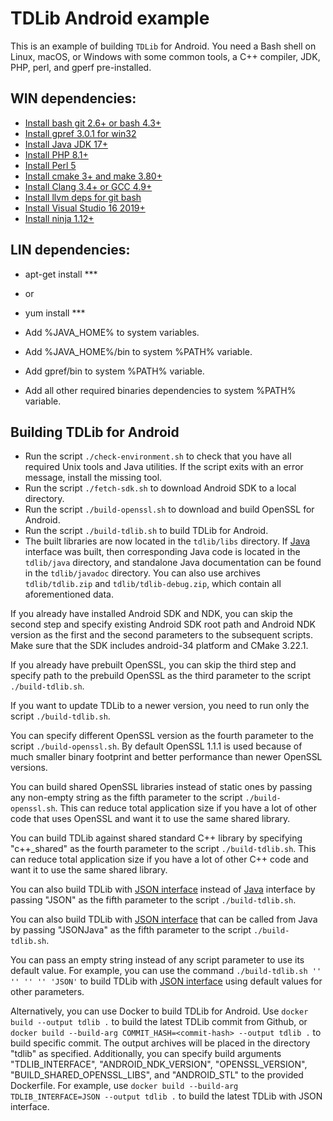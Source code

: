 # TDLib Android example

This is an example of building `TDLib` for Android.
You need a Bash shell on Linux, macOS, or Windows with some common tools, a C++ compiler, JDK, PHP, perl, and gperf pre-installed.

## WIN dependencies:
* [Install bash git 2.6+ or bash 4.3+](https://github.com/git-for-windows/git/releases/)
* [Install gpref 3.0.1 for win32](https://gnuwin32.sourceforge.net/packages/gperf.htm)
* [Install Java JDK 17+](https://www.oracle.com/java/technologies/javase/jdk17-archive-downloads.html)
* [Install PHP 8.1+](https://www.php.net/downloads)
* [Install Perl 5](https://www.perl.org/get.html)
* [Install cmake 3+ and make 3.80+](https://cmake.org/cmake/help/latest/command/install.html)
* [Install Clang 3.4+ or GCC 4.9+](https://habr.com/ru/articles/167281/)
* [Install llvm deps for git bash](https://github.com/Adriankhl/llvm-git-bash)
* [Install Visual Studio 16 2019+](https://learn.microsoft.com/en-us/visualstudio/releases/2019/release-notes)
* [Install ninja 1.12+](https://github.com/ninja-build/ninja/releases)

## LIN dependencies:
* apt-get install ***
* or
* yum install ***

* Add %JAVA_HOME% to system variables.
* Add %JAVA_HOME%/bin to system %PATH% variable.
* Add gpref/bin to system %PATH% variable.
* Add all other required binaries dependencies to system %PATH% variable.

## Building TDLib for Android

* Run the script `./check-environment.sh` to check that you have all required Unix tools and Java utilities. If the script exits with an error message, install the missing tool.
* Run the script `./fetch-sdk.sh` to download Android SDK to a local directory.
* Run the script `./build-openssl.sh` to download and build OpenSSL for Android.
* Run the script `./build-tdlib.sh` to build TDLib for Android.
* The built libraries are now located in the `tdlib/libs` directory. If [Java](https://github.com/tdlib/td#using-java) interface was built, then corresponding Java code is located in the `tdlib/java` directory, and standalone Java documentation can be found in the `tdlib/javadoc` directory. You can also use archives `tdlib/tdlib.zip` and `tdlib/tdlib-debug.zip`, which contain all aforementioned data.

If you already have installed Android SDK and NDK, you can skip the second step and specify existing Android SDK root path and Android NDK version as the first and the second parameters to the subsequent scripts. Make sure that the SDK includes android-34 platform and CMake 3.22.1.

If you already have prebuilt OpenSSL, you can skip the third step and specify path to the prebuild OpenSSL as the third parameter to the script `./build-tdlib.sh`.

If you want to update TDLib to a newer version, you need to run only the script `./build-tdlib.sh`.

You can specify different OpenSSL version as the fourth parameter to the script `./build-openssl.sh`. By default OpenSSL 1.1.1 is used because of much smaller binary footprint and better performance than newer OpenSSL versions.

You can build shared OpenSSL libraries instead of static ones by passing any non-empty string as the fifth parameter to the script `./build-openssl.sh`. This can reduce total application size if you have a lot of other code that uses OpenSSL and want it to use the same shared library.

You can build TDLib against shared standard C++ library by specifying "c++_shared" as the fourth parameter to the script `./build-tdlib.sh`. This can reduce total application size if you have a lot of other C++ code and want it to use the same shared library.

You can also build TDLib with [JSON interface](https://github.com/tdlib/td#using-json) instead of [Java](https://github.com/tdlib/td#using-java) interface by passing "JSON" as the fifth parameter to the script `./build-tdlib.sh`.

You can also build TDLib with [JSON interface](https://github.com/tdlib/td#using-json) that can be called from Java by passing "JSONJava" as the fifth parameter to the script `./build-tdlib.sh`.

You can pass an empty string instead of any script parameter to use its default value. For example, you can use the command `./build-tdlib.sh '' '' '' '' 'JSON'` to build TDLib with [JSON interface](https://github.com/tdlib/td#using-json) using default values for other parameters.

Alternatively, you can use Docker to build TDLib for Android. Use `docker build --output tdlib .` to build the latest TDLib commit from Github, or `docker build --build-arg COMMIT_HASH=<commit-hash> --output tdlib .` to build specific commit. The output archives will be placed in the directory "tdlib" as specified. Additionally, you can specify build arguments "TDLIB_INTERFACE", "ANDROID_NDK_VERSION", "OPENSSL_VERSION", "BUILD_SHARED_OPENSSL_LIBS", and "ANDROID_STL" to the provided Dockerfile. For example, use `docker build --build-arg TDLIB_INTERFACE=JSON --output tdlib .` to build the latest TDLib with JSON interface.
